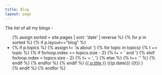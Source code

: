 ```yaml
---
title: Blog
layout: page
---
```


The list of all my blogs -

<ul>
{% assign sorted = site.pages | sort: 'date' | reverse %}
{% for p in sorted %}
{% if p.layout=="blog" %}
<li>
    {% if p.topics %}
    {% assign t= 'is about '}
        {% for topic in topics}
            {% t += topic %}
            {% if forloop.index == topics.size - 2}
                {% t+ = ' and '}
            {% elsif forloop.index < topics.size - 2}
                {% t+ = ', '}
            {% else %}
                {% t+= '' %}
            {% endif %}
        {% endfor %}
    {% endif %}
    <a href="{{ p.url}}">{{ p.title }}</a> <span class="muted">({{p.date}})</span> {{t}}
    }
</li>
{% endif %}
{% endfor %}
</ul>